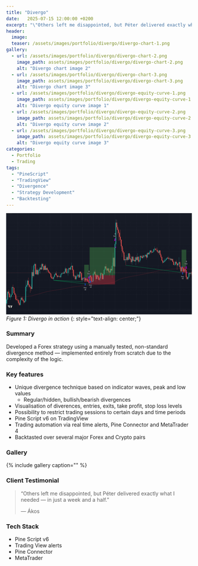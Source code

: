 ```yaml
---
title: "Divergo"
date:   2025-07-15 12:00:00 +0200
excerpt: "\"Others left me disappointed, but Péter delivered exactly what I needed — in just a week and a half.\" - Ákos"
header:
  image:
  teaser: /assets/images/portfolio/divergo/divergo-chart-1.png
gallery:
  - url: /assets/images/portfolio/divergo/divergo-chart-2.png
    image_path: assets/images/portfolio/divergo/divergo-chart-2.png
    alt: "Divergo chart image 2"
  - url: /assets/images/portfolio/divergo/divergo-chart-3.png
    image_path: assets/images/portfolio/divergo/divergo-chart-3.png
    alt: "Divergo chart image 3"
  - url: /assets/images/portfolio/divergo/divergo-equity-curve-1.png
    image_path: assets/images/portfolio/divergo/divergo-equity-curve-1.png
    alt: "Divergo equity curve image 1"
  - url: /assets/images/portfolio/divergo/divergo-equity-curve-2.png
    image_path: assets/images/portfolio/divergo/divergo-equity-curve-2.png
    alt: "Divergo equity curve image 2"
  - url: /assets/images/portfolio/divergo/divergo-equity-curve-3.png
    image_path: assets/images/portfolio/divergo/divergo-equity-curve-3.png
    alt: "Divergo equity curve image 3"
categories:
  - Portfolio
  - Trading
tags:
  - "PineScript"
  - "TradingView"
  - "Divergence"
  - "Strategy Development"
  - "Backtesting"
---
```


![Divergo chart image 1](/assets/images/portfolio/divergo/divergo-chart-1.png)
*Figure 1: Divergo in action*
{: style="text-align: center;"}

### Summary
Developed a Forex strategy using a manually tested, non-standard divergence method — implemented entirely from scratch due to the complexity of the logic.

### Key features
- Unique divergence technique based on indicator waves, peak and low values
  - Regular/hidden, bullish/bearish divergences
- Visualisation of diverences, entries, exits, take profit, stop loss levels
- Possibility to restrict trading sessions to certain days and time periods
- Pine Script v6 on TradingView
- Trading automation via real time alerts, Pine Connector and MetaTrader 4
- Backtasted over several major Forex and Crypto pairs

### Gallery
{% include gallery caption="" %}

### Client Testimonial
> “Others left me disappointed, but Péter delivered exactly what I needed — in just a week and a half.”
>
> — Ákos

### Tech Stack
- Pine Script v6
- Trading View alerts
- Pine Connector
- MetaTrader